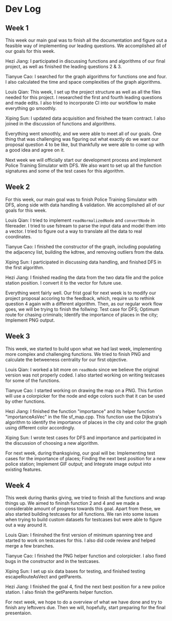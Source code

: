 # Dev Log

## Week 1

This week our main goal was to finish all the documentation and figure out a feasible way of implementing our leading questions. We accomplished all of our goals for this week.

Hezi Jiang: I participated in discussing functions and algorithms of our final project, as well as finished the leading questions 2 & 3.

Tianyue Cao: I searched for the graph algorithms for functions one and four. I also calculated the time and space complexities of the graph algorithms.

Louis Qian: This week, I set up the project structure as well as all the files needed for this project. I researched the first and fourth leading questions and made edits. I also tried to incorporate CI into our workflow to make everything go smoothly.

Xiping Sun: I updated data acquisition and finished the team contract. I also joined in the discussion of functions and algorithms.

Everything went smoothly, and we were able to meet all of our goals. One thing that was challenging was figuring out what exactly do we want our proposal question 4 to be like, but thankfully we were able to come up with a good idea and agree on it.

Next week we will officially start our development process and implement Police Training Simulator with DFS. We also want to set up all the function signatures and some of the test cases for this algorithm.

## Week 2

For this week, our main goal was to finish Police Training Simulator with DFS, along side with data handling & validation. We accomplished all of our goals for this week.

Louis Qian: I tried to implement `readNormalizedNode` and `convertNode` in filereader. I tried to use fstream to parse the input data and model them into a vector. I tried to figure out a way to translate all the data to real coordinates.

Tianyue Cao: I finished the constructor of the graph, including populating the adjacency list, building the kdtree, and removing outliers from the data.

Xiping Sun: I participated in discussing data handling, and finished DFS in the first algorithm.

Hezi Jiang: I finished reading the data from the two data file and the police station position. I convert it to the vector for future use.

Everything went fairly well. Our frist goal for next week is to modify our project proposal accoring to the feedback, which, require us to rethink question 4 again with a different algorithm. Then, as our regular work flow goes, we will be trying to finish the follwing: Test case for DFS; Optimum route for chasing criminals; Identify the importance of places in the city; Implement PNG output.

## Week 3

This week, we started to build upon what we had last week, implementing more complex and challenging functions. We tried to finish PNG and calculate the betweeness centrality for our first objective.

Louis Qian: I worked a bit more on `readNode` since we believe the original version was not properly coded. I also started working on writing testcases for some of the functions.

Tianyue Cao: I started working on drawing the map on a PNG. This funtion will use a colorpicker for the node and edge colors such that it can be used by other functions.

Hezi Jiang: I finished the function "importance" and its helper  function "importanceAsVec" in the file sf_map.cpp. This function use the  Dijkstra's algorithm to identify the importance of places in the city and color the graph using different color accordingly.

Xiping Sun: I wrote test cases for DFS and importance and participated in the discussion of choosing a new algorithm.

For next week, during thanksgiving, our goal will be: Implementing test cases for the importance of places; Finding the next best position for a new police station; Implement GIF output; and Integrate image output into existing features.

## Week 4

This week during thanks giving, we tried to finish all the functions and wrap things up. We aimed to fininsh function 2 and 4 and we made a considerable amount of progress towards this goal. Apart from these, we also started building testcases for all functions. We ran into some issues when trying to build custom datasets for testcases but were able to figure out a way around it.

Louis Qian: I fininshed the first version of minimum spanning tree and started to work on testcases for this. I also did code review and helped merge a few branches.

Tianyue Cao: I finished the PNG helper function and colorpicker. I also fixed bugs in the constructor and in the testcases.

Xiping Sun: I set up six data bases for testing, and finished testing escapeRouteAsVect and getParents.

Hezi Jiang: I finished the goal 4, find the next best position for a new police station. I also finish the getParents helper function.

For next week, we hope to do a overview of what we have done and try to finish any leftovers due. Then we will, hopefully, start preparing for the final presentaion.
